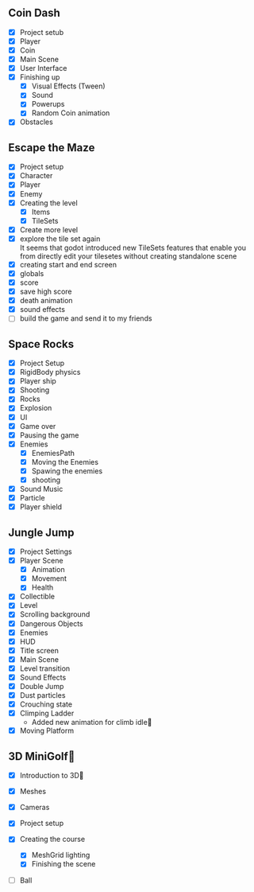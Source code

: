 ## Coin Dash
 - [x] Project setub
 - [x] Player
 - [x] Coin
 - [x] Main Scene
 - [x] User Interface 
 - [x] Finishing up
   - [x] Visual Effects (Tween)
   - [x] Sound
   - [x] Powerups
   - [x] Random Coin animation
  - [x] Obstacles

## Escape the Maze
  - [x] Project setup
  - [x] Character
  - [x] Player
  - [x] Enemy
  - [x] Creating the level
    - [x] Items 
    - [x] TileSets
  - [x] Create more level 
  - [x] explore the tile set again  
		It seems that godot introduced new TileSets features that enable you from directly edit your tilesetes
		without creating standalone scene
  - [x] creating start and end screen
  - [x] globals
  - [x] score
  - [x] save high score
  - [x] death animation 
  - [x] sound effects
  - [ ] build the game and send it to my friends

## Space Rocks
 - [x] Project Setup
 - [x] RigidBody physics 
 - [x] Player ship
 - [x] Shooting
 - [x] Rocks
 - [x] Explosion
 - [x] UI
 - [x] Game over
 - [x] Pausing the game
 - [x] Enemies
	- [x] EnemiesPath
	- [x] Moving the Enemies
	- [x] Spawing the enemies
	- [x] shooting
 - [x] Sound Music
 - [x] Particle
 - [x] Player shield
 
 ## Jungle Jump
 - [x] Project Settings
 - [x] Player Scene
	- [x] Animation 
	- [x] Movement 
	- [x] Health 
- [x] Collectible 
- [x] Level 
- [x] Scrolling background 
- [x] Dangerous Objects
- [x] Enemies
- [x] HUD
- [x] Title screen
- [x] Main Scene
- [x] Level transition
- [x] Sound Effects
- [x] Double Jump
- [x] Dust particles
- [x] Crouching state
- [x] Climping Ladder  
	- Added new animation for climb idle
- [x] Moving Platform

## 3D MiniGolf
- [x] Introduction to 3D
- [x] Meshes
- [x] Cameras
- [x] Project setup
- [x] Creating the course
	- [x] MeshGrid lighting
	- [x] Finishing the scene
- [ ] Ball
	


 
 